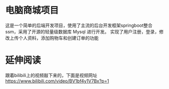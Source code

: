 # 电脑商城项目
这是一个简单的后端开发项目，使用了主流的后台开发框架springboot整合ssm，采用了开源的轻量级数据库 Mysql 进行开发。
实现了用户注册，登录，修改上传个人资料，添加购物车和创建订单的功能

# 延伸阅读
跟着bilibili上的视频敲下来的，下面是视频网址
https://www.bilibili.com/video/BV1bf4y1V7Bx?p=1
